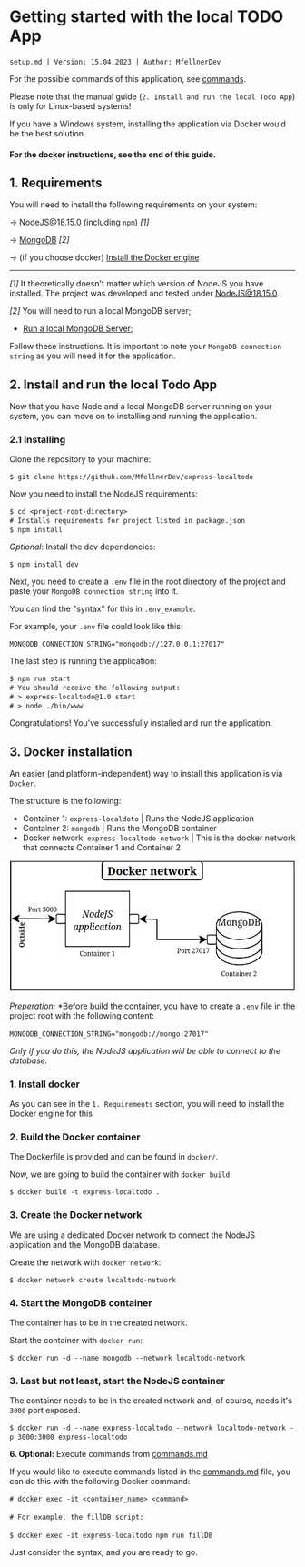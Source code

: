 # Getting started with the local TODO App

`setup.md | Version: 15.04.2023 | Author: MfellnerDev`

For the possible commands of this application, see [commands](commands.md).

Please note that the manual guide (`2. Install and run the local Todo App`) is only for Linux-based systems!

If you have a Windows system, installing the application via Docker would be the best solution.

#### For the docker instructions, see the end of this guide.


## 1. Requirements
You will need to install the following requirements on your system:

-> [NodeJS@18.15.0](https://nodejs.org/en/blog/release/v18.15.0) (including `npm`) *[1]*

-> [MongoDB](https://www.mongodb.com/docs/manual/administration/install-community/) *[2]*

-> (if you choose docker) [Install the Docker engine](https://docs.docker.com/engine/install/)

---
*[1]* It theoretically doesn't matter which version of NodeJS you have installed. The 
project was developed and tested under NodeJS@18.15.0.

*[2]* You will need to run a local MongoDB server;

- [Run a local MongoDB Server](https://www.prisma.io/dataguide/mongodb/setting-up-a-local-mongodb-database); 

Follow these instructions.
It is important to note your `MongoDB connection string` as you will
need it for the application.

## 2. Install and run the local Todo App

Now that you have Node and a local MongoDB server running on your system, you can move on to installing and
running the application.

### 2.1 Installing

Clone the repository to your machine:

```shell
$ git clone https://github.com/MfellnerDev/express-localtodo
```

Now you need to install the NodeJS requirements:

```shell
$ cd <project-root-directory>
# Installs requirements for project listed in package.json
$ npm install 
```


*Optional*: Install the dev dependencies:

```shell
$ npm install dev
```

Next, you need to create a `.env` file in the root directory of the project and paste your `MongoDB connection string`
into it.

You can find the "syntax" for this in `.env_example`. 

For example, your `.env` file could look like this:
```shell
MONGODB_CONNECTION_STRING="mongodb://127.0.0.1:27017"
```

The last step is running the application:

```shell
$ npm run start
# You should receive the following output:
# > express-localtodo@1.0 start
# > node ./bin/www

```

Congratulations! You've successfully installed and run the application.

## 3. Docker installation

An easier (and platform-independent) way to install this application is via `Docker`.

The structure is the following:

- Container 1: `express-localdoto` | Runs the NodeJS application
- Container 2: `mongodb` | Runs the MongoDB container
- Docker network: `express-localtodo-network` | This is the docker network that connects Container 1 and Container 2

![docker-strucutre](img/docker-structure.png)

*Preperation:*
*Before build the container, you have to create a `.env` file in the project root with the following content:

`MONGODB_CONNECTION_STRING="mongodb://mongo:27017"`

*Only if you do this, the NodeJS application will be able to connect to the database.*

### 1. Install docker

As you can see in the `1. Requirements` section, you will need to install the Docker engine for this


### 2. Build the Docker container

The Dockerfile is provided and can be found in `docker/`.

Now, we are going to build the container with `docker build`:

```shell
$ docker build -t express-localtodo .
```

### 3. Create the Docker network

We are using a dedicated Docker network to connect the NodeJS application and the MongoDB database.

Create the network with `docker network`:

```shell
$ docker network create localtodo-network
```

### 4. Start the MongoDB container

The container has to be in the created network.

Start the container with `docker run`:

```shell
$ docker run -d --name mongodb --network localtodo-network
```

### 3. Last but not least, start the NodeJS container

The container needs to be in the created network and, of course, needs it's `3000` port exposed.

```shell
$ docker run -d --name express-localtodo --network localtodo-network -p 3000:3000 express-localtodo
```

**6. Optional:** Execute commands from [commands.md](commands.md)

If you would like to execute commands listed in the [commands.md](commands.md) file, you can do this with the following Docker command:

```shell
# docker exec -it <container_name> <command> 

# For example, the fillDB script:

$ docker exec -it express-localtodo npm run fillDB
```

Just consider the syntax, and you are ready to go.